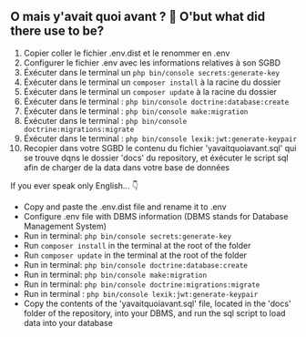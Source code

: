 ## O mais y'avait quoi avant ? :statue_of_liberty: O'but what did there use to be?

1. Copier coller le fichier .env.dist et le renommer en .env
2. Configurer le fichier .env avec les informations relatives à son SGBD
3. Éxécuter dans le terminal un ```php bin/console secrets:generate-key```
4. Éxécuter dans le terminal un ```composer install``` à la racine du dossier
5. Éxécuter dans le terminal un ```composer update``` à la racine du dossier
6. Éxécuter dans le terminal : ```php bin/console doctrine:database:create```
7. Éxécuter dans le terminal : ```php bin/console make:migration```
8. Éxécuter dans le terminal : ```php bin/console doctrine:migrations:migrate```
9. Éxécuter dans le terminal : ```php bin/console lexik:jwt:generate-keypair```
10. Recopier dans votre SGBD le contenu du fichier 'yavaitquoiavant.sql' qui se trouve dqns le dossier 'docs' du repository, et éxécuter le script sql afin de charger de la data dans votre base de données

If you ever speak only English... :point_down:

* Copy and paste the .env.dist file and rename it to .env
* Configure .env file with DBMS information (DBMS stands for Database Management System)
* Run in terminal:  ```php bin/console secrets:generate-key```
* Run ```composer install``` in the terminal at the root of the folder
* Run ```composer update``` in the terminal at the root of the folder
* Run in terminal: ```php bin/console doctrine:database:create```
* Run in terminal: ```php bin/console make:migration```
* Run in terminal: ```php bin/console doctrine:migrations:migrate```
* Run in terminal : ```php bin/console lexik:jwt:generate-keypair```
* Copy the contents of the 'yavaitquoiavant.sql' file, located in the 'docs' folder of the repository, into your DBMS, and run the sql script to load data into your database
